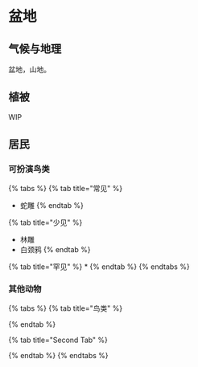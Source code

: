 # 盆地



## 气候与地理 <a id="qi-hou"></a>

‌盆地，山地。

## 植被 <a id="zhi-bei"></a>

WIP

## 居民 <a id="ju-min"></a>

### 可扮演鸟类 <a id="ke-ban-yan-niao-lei"></a>

{% tabs %}
{% tab title="常见" %}
* 蛇雕
{% endtab %}

{% tab title="少见" %}
* 林雕
* 白颈鸦
{% endtab %}

{% tab title="罕见" %}
* 
{% endtab %}
{% endtabs %}

### 其他动物 <a id="qi-ta-dong-wu"></a>

{% tabs %}
{% tab title="鸟类" %}

{% endtab %}

{% tab title="Second Tab" %}

{% endtab %}
{% endtabs %}

